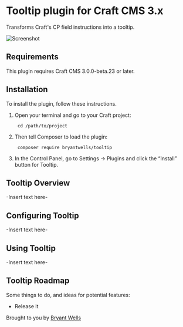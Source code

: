 # Tooltip plugin for Craft CMS 3.x

Transforms Craft's CP field instructions into a tooltip.

![Screenshot](resources/img/plugin-logo.png)

## Requirements

This plugin requires Craft CMS 3.0.0-beta.23 or later.

## Installation

To install the plugin, follow these instructions.

1. Open your terminal and go to your Craft project:

        cd /path/to/project

2. Then tell Composer to load the plugin:

        composer require bryantwells/tooltip

3. In the Control Panel, go to Settings → Plugins and click the “Install” button for Tooltip.

## Tooltip Overview

-Insert text here-

## Configuring Tooltip

-Insert text here-

## Using Tooltip

-Insert text here-

## Tooltip Roadmap

Some things to do, and ideas for potential features:

* Release it

Brought to you by [Bryant Wells](github.com/bryantwells)
